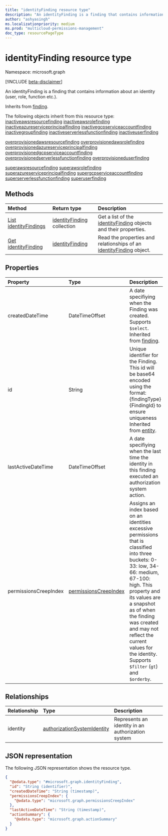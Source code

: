 ```yaml
---
title: "identityFinding resource type"
description: "An identityFinding is a finding that contains information about an identity (user, role, function etc.)."
author: "ashyasingh"
ms.localizationpriority: medium
ms.prod: "multicloud-permissions-management"
doc_type: resourcePageType
---
```


# identityFinding resource type

Namespace: microsoft.graph

[!INCLUDE [beta-disclaimer](../../includes/beta-disclaimer.md)]

An identityFinding is a finding that contains information about an identity (user, role, function etc.).

Inherits from [finding](../resources/finding.md).

The following objects inherit from this resource type:
[inactiveawsresourcefinding](../resources/inactiveawsresourcefinding.md)
[inactiveawsrolefinding](../resources/inactiveawsrolefinding.md)
[inactiveazureserviceprincipalfinding](../resources/inactiveazureserviceprincipalfinding.md)
[inactivegcpserviceaccountfinding](../resources/inactivegcpserviceaccountfinding.md)
[inactivegroupfinding](../resources/inactivegroupfinding.md)
[inactiveserverlessfunctionfinding](../resources/inactiveserverlessfunctionfinding.md)
[inactiveuserfinding](../resources/inactiveuserfinding.md)

[overprovisionedawsresourcefinding](../resources/overprovisionedawsresourcefinding.md)
[overprovisionedawsrolefinding](../resources/overprovisionedawsrolefinding.md)
[overprovisionedazureserviceprincipalfinding](../resources/overprovisionedazureserviceprincipalfinding.md)
[overprovisionedgcpserviceaccountfinding](../resources/overprovisionedgcpserviceaccountfinding.md)
[overprovisionedserverlessfunctionfinding](../resources/overprovisionedserverlessfunctionfinding.md)
[overprovisioneduserfinding](../resources/overprovisioneduserfinding.md)

[superawsresourcefinding](../resources/superawsresourcefinding.md)
[superawsrolefinding](../resources/superawsrolefinding.md)
[superazureserviceprincipalfinding](../resources/superazureserviceprincipalfinding.md)
[supergcpserviceaccountfinding](../resources/supergcpserviceaccountfinding.md)
[superserverlessfunctionfinding](../resources/superserverlessfunctionfinding.md)
[superuserfinding](../resources/superuserfinding.md)

## Methods
|Method|Return type|Description|
|:---|:---|:---|
|[List identityFindings](../api/identityfinding-list.md)|[identityFinding](../resources/identityfinding.md) collection|Get a list of the [identityFinding](../resources/identityfinding.md) objects and their properties.|
|[Get identityFinding](../api/identityfinding-get.md)|[identityFinding](../resources/identityfinding.md)|Read the properties and relationships of an [identityFinding](../resources/identityfinding.md) object.|

## Properties
|Property|Type|Description|
|:---|:---|:---|
|createdDateTime|DateTimeOffset|A date specifiying when the Finding was created. Supports `$select`. Inherited from [finding](../resources/finding.md).|
|id|String|Unique identifier for the Finding. This id will be base64 encoded using the format:{findingType}{FindingId} to ensure uniqueness Inherited from [entity](../resources/entity.md).|
|lastActiveDateTime|DateTimeOffset|A date specifiying when the last time the identity in this finding executed an authorization system action.|
|permissionsCreepIndex|[permissionsCreepIndex](../resources/permissionscreepindex.md)|Assigns an index based on an identities excessive permissions that is classified into three buckets: 0-33: low, 34-66: medium, 67-100: high. This property and its values are a snapshot as of when the finding was created and may not reflect the current values for the identity. Supports `$filter` (`gt`) and `$orderby`.|

## Relationships
|Relationship|Type|Description|
|:---|:---|:---|
|identity|[authorizationSystemIdentity](../resources/authorizationsystemidentity.md)|Represents an identity in an authorization system|

## JSON representation
The following JSON representation shows the resource type.
<!-- {
  "blockType": "resource",
  "keyProperty": "id",
  "@odata.type": "microsoft.graph.identityFinding",
  "baseType": "microsoft.graph.finding",
  "openType": false
}
-->
``` json
{
  "@odata.type": "#microsoft.graph.identityFinding",
  "id": "String (identifier)",
  "createdDateTime": "String (timestamp)",
  "permissionsCreepIndex": {
    "@odata.type": "microsoft.graph.permissionsCreepIndex"
  },
  "lastActiveDateTime": "String (timestamp)",
  "actionSummary": {
    "@odata.type": "microsoft.graph.actionSummary"
  }
}
```

